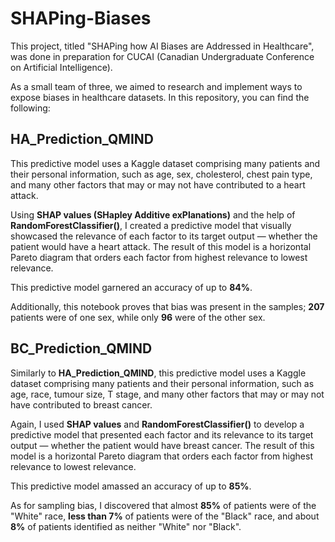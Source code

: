 # SHAPing-Biases

This project, titled "SHAPing how AI Biases are Addressed in Healthcare", was done in preparation for CUCAI (Canadian Undergraduate Conference on Artificial Intelligence).

As a small team of three, we aimed to research and implement ways to expose biases in healthcare datasets. In this repository, you can find the following:

HA_Prediction_QMIND
-
This predictive model uses a Kaggle dataset comprising many patients and their personal information, such as age, sex, cholesterol, chest pain type, and many other factors that may or may not have contributed to a heart attack.

Using **SHAP values (SHapley Additive exPlanations)** and the help of **RandomForestClassifier()**, I created a predictive model that visually showcased the relevance of each factor to its target output — whether the patient would have a heart attack. The result of this model is a horizontal Pareto diagram that orders each factor from highest relevance to lowest relevance. 

This predictive model garnered an accuracy of up to **84%**.

Additionally, this notebook proves that bias was present in the samples; **207** patients were of one sex, while only **96** were of the other sex.

BC_Prediction_QMIND
-
Similarly to **HA_Prediction_QMIND**, this predictive model uses a Kaggle dataset comprising many patients and their personal information, such as age, race, tumour size, T stage, and many other factors that may or may not have contributed to breast cancer.

Again, I used **SHAP values** and **RandomForestClassifier()** to develop a predictive model that presented each factor and its relevance to its target output — whether the patient would have breast cancer. The result of this model is a horizontal Pareto diagram that orders each factor from highest relevance to lowest relevance.

This predictive model amassed an accuracy of up to **85%**.

As for sampling bias, I discovered that almost **85%** of patients were of the "White" race, **less than 7%** of patients were of the "Black" race, and about **8%** of patients identified as neither "White" nor "Black".

